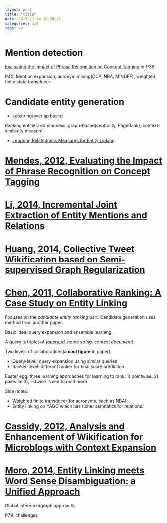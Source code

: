 ```yaml
---
layout: post
title: "title"
date: 2015-11-04 18:28:22
categories: cat
tags: kw
---
```


# Mention detection

[Evaluating the Impact of Phrase Recognition on Concept Tagging](http://www.lrec-conf.org/proceedings/lrec2012/pdf/545_Paper.pdf) or P36

P40: Mention expansion, acronym mining(CCP, NBA, MINDEF), weighted finite state transducer

# Candidate entity generation

- substring/overlap based

Ranking entities: commoness, graph-based(centrality, PageRank), context-similarity measure

- [Learning Relatedness Measures for Entity Linking](http://dexter.isti.cnr.it/static/papers/cikm13.pdf)


# [Mendes, 2012, Evaluating the Impact of Phrase Recognition on Concept Tagging](http://www.lrec-conf.org/proceedings/lrec2012/pdf/545_Paper.pdf)

# [Li, 2014, Incremental Joint Extraction of Entity Mentions and Relations](http://www.anthology.aclweb.org/P/P14/P14-1038.pdf)

# [Huang, 2014, Collective Tweet Wikification based on Semi-supervised Graph Regularization](http://nlp.cs.rpi.edu/paper/tweetwikification.pdf)


# [Chen, 2011, Collaborative Ranking: A Case Study on Entity Linking](http://nlp.cs.rpi.edu/paper/clranking.pdf)

Focuses on the *candidate entity ranking* part. Candidate generation uses method from another paper.

Basic idea: query expansion and ensemble learning.

A query is triplet of *(query_id, name string, context document)*.

Two levels of collaborations(**a cool figure** in paper).

- Query-level: query expansion using similar queries
- Ranker-level: different ranker for final score prediction

Easter egg: three learning approaches for learning to rank: 1) pointwise, 2) pairwise 3), listwise. Need to read more.

Side notes:

- Weighted finite transducer(for acronyms, such as NBA).
- Entity linking on YAGO which has richer semnatics for relations.

# [Cassidy, 2012, Analysis and Enhancement of Wikification for Microblogs with Context Expansion](http://www.anthology.aclweb.org/C/C12/C12-1028.pdf)

# [Moro, 2014, Entity Linking meets Word Sense Disambiguation: a Unified Approach](http://wwwusers.di.uniroma1.it/~navigli/pubs/TACL_2014_Babelfy.pdf)

Global inference(graph approach)


P79: challenges
